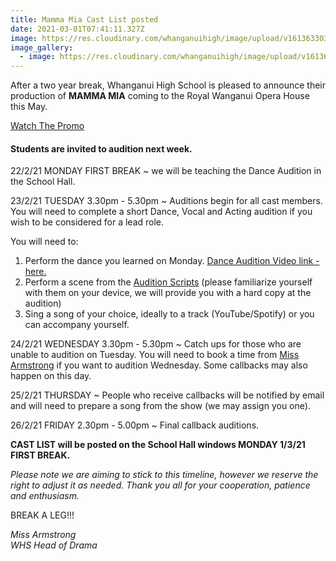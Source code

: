 ```yaml
---
title: Mamma Mia Cast List posted
date: 2021-03-01T07:41:11.327Z
image: https://res.cloudinary.com/whanganuihigh/image/upload/v1613633033/News/Mamma_Mia_1st_poster.png
image_gallery:
  - image: https://res.cloudinary.com/whanganuihigh/image/upload/v1613637236/News/Mamma_Mia.png
---
```

After a two year break, Whanganui High School is pleased to announce their production of **MAMMA MIA** coming to the Royal Wanganui Opera House this May.  

[Watch The Promo](https://drive.google.com/file/d/1Gig2c9_T88qu2N8jDItRyzF6p-uPEXM7/view?ts=602e1b35)

#### Students are invited to audition next week.

22/2/21 MONDAY FIRST BREAK ~ we will be teaching the Dance Audition in the School Hall.

23/2/21 TUESDAY 3.30pm - 5.30pm ~ Auditions begin for all cast members. You will need to complete a short Dance, Vocal and Acting audition if you wish to be considered for a lead role.

You will need to:  

1. Perform the dance you learned on Monday. [Dance Audition Video link - here.](https://www.facebook.com/watch/?v=855335925311759)
2. Perform a scene from the [Audition Scripts](https://mtow.org/attachments/article/278/Mamma%20Mia%20Audition%20Scenes.pdf) (please familiarize yourself with them on your device, we will provide you with a hard copy at the audition)
3. Sing a song of your choice, ideally to a track (YouTube/Spotify) or you can accompany yourself.

24/2/21 WEDNESDAY 3.30pm - 5.30pm ~ Catch ups for those who are unable to audition on Tuesday. You will need to book a time from [Miss Armstrong](mailto:armstrong.r@whs.ac.nz) if you want to audition Wednesday. Some callbacks may also happen on this day.

25/2/21 THURSDAY ~ People who receive callbacks will be notified by email and will need to prepare a song from the show (we may assign you one).

26/2/21 FRIDAY 2.30pm - 5.00pm ~ Final callback auditions.

**CAST LIST will be posted on the School Hall windows MONDAY 1/3/21 FIRST BREAK.**

*Please note we are aiming to stick to this timeline, however we reserve the right to adjust it as needed. Thank you all for your cooperation, patience and enthusiasm.*

BREAK A LEG!!!

*Miss Armstrong*  
*WHS Head of Drama*